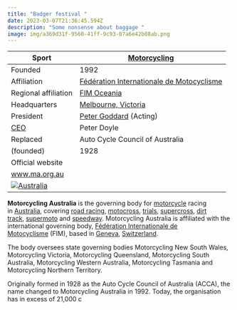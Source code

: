 ```yaml
---
title: "Badger festival "
date: 2023-03-07T21:36:45.594Z
description: "Some nonsense about baggage "
image: img/a369d31f-9560-41ff-9c93-07a6e42b08ab.png
---
```



| Sport                                                                                                                                                                                                               | [Motorcycling](https://en.wikipedia.org/wiki/Motorcycling "Motorcycling")                                                                                                  |
| ------------------------------------------------------------------------------------------------------------------------------------------------------------------------------------------------------------------- | -------------------------------------------------------------------------------------------------------------------------------------------------------------------------- |
| Founded                                                                                                                                                                                                             | 1992                                                                                                                                                                       |
| Affiliation                                                                                                                                                                                                         | [Fédération Internationale de Motocyclisme](https://en.wikipedia.org/wiki/F%C3%A9d%C3%A9ration_Internationale_de_Motocyclisme "Fédération Internationale de Motocyclisme") |
| Regional affiliation                                                                                                                                                                                                | [FIM Oceania](https://en.wikipedia.org/wiki/F%C3%A9d%C3%A9ration_Internationale_de_Motocyclisme "Fédération Internationale de Motocyclisme")                               |
| Headquarters                                                                                                                                                                                                        | [Melbourne, Victoria](https://en.wikipedia.org/wiki/Melbourne,_Victoria "Melbourne, Victoria")                                                                             |
| President                                                                                                                                                                                                           | [Peter Goddard](https://en.wikipedia.org/wiki/Peter_Goddard_(motorcycle_racer) "Peter Goddard (motorcycle racer)") (Acting)                                                |
| [CEO](https://en.wikipedia.org/wiki/Chief_executive_officer "Chief executive officer")                                                                                                                              | Peter Doyle                                                                                                                                                                |
| Replaced                                                                                                                                                                                                            | Auto Cycle Council of Australia                                                                                                                                            |
| (founded)                                                                                                                                                                                                           | 1928                                                                                                                                                                       |
| Official website                                                                                                                                                                                                    |                                                                                                                                                                            |
| [www​.ma​.org​.au](http://www.ma.org.au/)                                                                                                                                                                           |                                                                                                                                                                            |
| [![Australia](https://upload.wikimedia.org/wikipedia/commons/thumb/8/88/Flag_of_Australia_%28converted%29.svg/40px-Flag_of_Australia_%28converted%29.svg.png)](https://en.wikipedia.org/wiki/Australia "Australia") |                                                                                                                                                                            |

**Motorcycling Australia** is the governing body for [motorcycle](https://en.wikipedia.org/wiki/Motorcycle "Motorcycle") racing in [Australia](https://en.wikipedia.org/wiki/Australia "Australia"), covering [road racing](https://en.wikipedia.org/wiki/Road_racing "Road racing"), [motocross](https://en.wikipedia.org/wiki/Motocross "Motocross"), [trials](https://en.wikipedia.org/wiki/Motorcycle_trials "Motorcycle trials"), [supercross](https://en.wikipedia.org/wiki/Supercross "Supercross"), [dirt track](https://en.wikipedia.org/wiki/Race_track#Surfaces "Race track"), [supermoto](https://en.wikipedia.org/wiki/Supermoto "Supermoto") and [speedway](https://en.wikipedia.org/wiki/Motorcycle_speedway "Motorcycle speedway"). Motorcycling Australia is affiliated with the international governing body, [Fédération Internationale de Motocyclisme](https://en.wikipedia.org/wiki/F%C3%A9d%C3%A9ration_Internationale_de_Motocyclisme "Fédération Internationale de Motocyclisme") (FIM), based in [Geneva](https://en.wikipedia.org/wiki/Geneva "Geneva"), [Switzerland](https://en.wikipedia.org/wiki/Switzerland "Switzerland").

The body oversees state governing bodies Motorcycling New South Wales, Motorcycling Victoria, Motorcycling Queensland, Motorcycling South Australia, Motorcycling Western Australia, Motorcycling Tasmania and Motorcycling Northern Territory.

Originally formed in 1928 as the Auto Cycle Council of Australia (ACCA), the name changed to Motorcycling Australia in 1992. Today, the organisation has in excess of 21,000 c